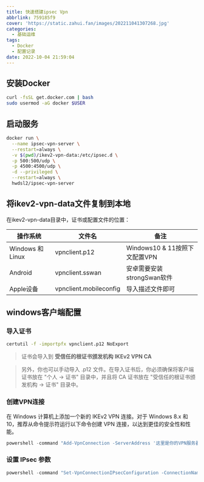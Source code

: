 ```yaml
---
title: 快速搭建ipsec Vpn
abbrlink: 759185f9
cover: 'https://static.zahui.fan/images/202211041307268.jpg'
categories:
  - 基础运维
tags:
  - Docker
  - 配置记录
date: 2022-10-04 21:59:04
---
```



## 安装Docker

```bash
curl -fsSL get.docker.com | bash
sudo usermod -aG docker $USER
```

## 启动服务

```bash
docker run \
  --name ipsec-vpn-server \
  --restart=always \
  -v $(pwd)/ikev2-vpn-data:/etc/ipsec.d \
  -p 500:500/udp \
  -p 4500:4500/udp \
  -d --privileged \
  --restart=always \
  hwdsl2/ipsec-vpn-server
```

## 将ikev2-vpn-data文件复制到本地

在ikev2-vpn-data目录中，证书或配置文件的位置：

| 操作系统         | 文件名                 | 备注                          |
| ---------------- | ---------------------- | ----------------------------- |
| Windows 和 Linux | vpnclient.p12          | Windows10 & 11按照下文配置VPN |
| Android          | vpnclient.sswan        | 安卓需要安装strongSwan软件    |
| Apple设备        | vpnclient.mobileconfig | 导入描述文件即可              |



## windows客户端配置

### 导入证书

```bash
certutil -f -importpfx vpnclient.p12 NoExport
```

> 证书会导入到 **受信任的根证书颁发机构**  **IKEv2 VPN CA**

> 另外，你也可以手动导入 .p12 文件。在导入证书后，你必须确保将客户端证书放在 "个人 -> 证书" 目录中，并且将 CA 证书放在 "受信任的根证书颁发机构 -> 证书" 目录中。

### 创建VPN连接

在 Windows 计算机上添加一个新的 IKEv2 VPN 连接。对于 Windows 8.x 和 10，推荐从命令提示符运行以下命令创建 VPN 连接，以达到更佳的安全性和性能。

```powershell
powershell -command "Add-VpnConnection -ServerAddress '这里是你的VPN服务器地址' -Name 'VPN1' -TunnelType IKEv2 -AuthenticationMethod MachineCertificate -EncryptionLevel Required -PassThru"
```

### 设置 IPsec 参数

```powershell
powershell -command "Set-VpnConnectionIPsecConfiguration -ConnectionName 'VPN1' -AuthenticationTransformConstants GCMAES128 -CipherTransformConstants GCMAES128 -EncryptionMethod AES256 -IntegrityCheckMethod SHA256 -PfsGroup None -DHGroup Group14 -PassThru -Force"
```